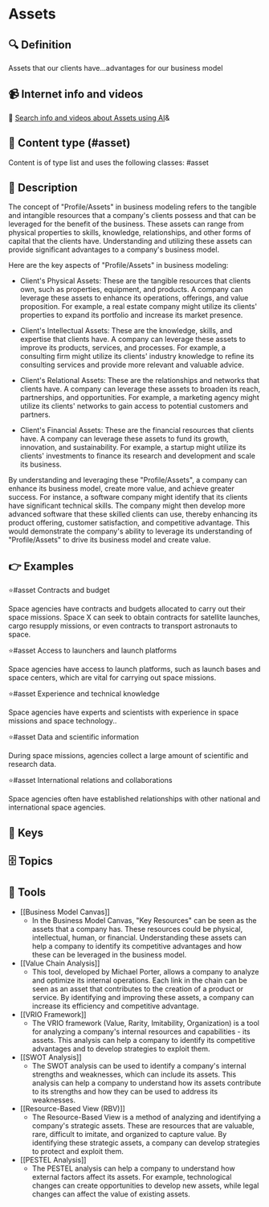 
# Assets


## 🔍 Definition
Assets that our clients have...advantages for our business model


## 📹 Internet info and videos
🤖 [Search info and videos about Assets using AI](https://www.perplexity.ai/search?q=videos+about+Assets:+Assets+that+our+clients+have+...+advantages+for+our+business+model
)&

## 📰 Content type (#asset)
Content is of type list and uses the following classes: #asset


## 📖 Description
The concept of "Profile/Assets" in business modeling refers to the tangible and intangible resources that a company's clients possess and that can be leveraged for the benefit of the business. These assets can range from physical properties to skills, knowledge, relationships, and other forms of capital that the clients have. Understanding and utilizing these assets can provide significant advantages to a company's business model.

Here are the key aspects of "Profile/Assets" in business modeling:

- Client's Physical Assets: These are the tangible resources that clients own, such as properties, equipment, and products. A company can leverage these assets to enhance its operations, offerings, and value proposition. For example, a real estate company might utilize its clients' properties to expand its portfolio and increase its market presence.

- Client's Intellectual Assets: These are the knowledge, skills, and expertise that clients have. A company can leverage these assets to improve its products, services, and processes. For example, a consulting firm might utilize its clients' industry knowledge to refine its consulting services and provide more relevant and valuable advice.

- Client's Relational Assets: These are the relationships and networks that clients have. A company can leverage these assets to broaden its reach, partnerships, and opportunities. For example, a marketing agency might utilize its clients' networks to gain access to potential customers and partners.

- Client's Financial Assets: These are the financial resources that clients have. A company can leverage these assets to fund its growth, innovation, and sustainability. For example, a startup might utilize its clients' investments to finance its research and development and scale its business.

By understanding and leveraging these "Profile/Assets", a company can enhance its business model, create more value, and achieve greater success. For instance, a software company might identify that its clients have significant technical skills. The company might then develop more advanced software that these skilled clients can use, thereby enhancing its product offering, customer satisfaction, and competitive advantage. This would demonstrate the company's ability to leverage its understanding of "Profile/Assets" to drive its business model and create value.

## 👉 Examples

⭐#asset Contracts and budget

Space agencies have contracts and budgets allocated to carry out their space missions. Space X can seek to obtain contracts for satellite launches, cargo resupply missions, or even contracts to transport astronauts to space.

⭐#asset Access to launchers and launch platforms

Space agencies have access to launch platforms, such as launch bases and space centers, which are vital for carrying out space missions.

⭐#asset Experience and technical knowledge

Space agencies have experts and scientists with experience in space missions and space technology..

⭐#asset Data and scientific information

During space missions, agencies collect a large amount of scientific and research data.

⭐#asset International relations and collaborations

Space agencies often have established relationships with other national and international space agencies.

## 🔑 Keys



## 🗄️ Topics


## 🧰 Tools
- [[Business Model Canvas]]
  - In the Business Model Canvas, "Key Resources" can be seen as the assets that a company has. These resources could be physical, intellectual, human, or financial. Understanding these assets can help a company to identify its competitive advantages and how these can be leveraged in the business model.
- [[Value Chain Analysis]]
  - This tool, developed by Michael Porter, allows a company to analyze and optimize its internal operations. Each link in the chain can be seen as an asset that contributes to the creation of a product or service. By identifying and improving these assets, a company can increase its efficiency and competitive advantage.
- [[VRIO Framework]]
  - The VRIO framework (Value, Rarity, Imitability, Organization) is a tool for analyzing a company's internal resources and capabilities - its assets. This analysis can help a company to identify its competitive advantages and to develop strategies to exploit them.
- [[SWOT Analysis]]
  - The SWOT analysis can be used to identify a company's internal strengths and weaknesses, which can include its assets. This analysis can help a company to understand how its assets contribute to its strengths and how they can be used to address its weaknesses.
- [[Resource-Based View (RBV)]]
  - The Resource-Based View is a method of analyzing and identifying a company's strategic assets. These are resources that are valuable, rare, difficult to imitate, and organized to capture value. By identifying these strategic assets, a company can develop strategies to protect and exploit them.
- [[PESTEL Analysis]]
  - The PESTEL analysis can help a company to understand how external factors affect its assets. For example, technological changes can create opportunities to develop new assets, while legal changes can affect the value of existing assets.
